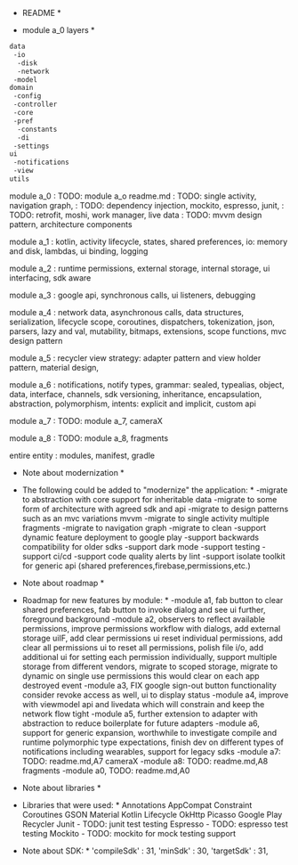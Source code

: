 * README *

* module a_0 layers *
```md
data
 -io
  -disk
  -network
 -model
domain
 -config
 -controller
 -core
 -pref
  -constants
  -di
 -settings
ui
 -notifications
 -view
utils
```

module a_0
: TODO: module a_o readme.md
: TODO: single activity, navigation graph,
: TODO: dependency injection, mockito, espresso, junit,
: TODO: retrofit, moshi, work manager, live data
: TODO: mvvm design pattern, architecture components

module a_1
: kotlin, activity lifecycle, states, shared preferences, io: memory and disk, lambdas, ui binding, logging

module a_2
: runtime permissions, external storage, internal storage, ui interfacing, sdk aware

module a_3
: google api, synchronous calls, ui listeners, debugging

module a_4
: network data, asynchronous calls, data structures, serialization, lifecycle scope, coroutines, dispatchers,
 tokenization, json, parsers, lazy and val, mutability, bitmaps, extensions, scope functions, mvc design pattern

module a_5
: recycler view strategy: adapter pattern and view holder pattern, material design,

module a_6
: notifications, notify types, grammar: sealed, typealias, object, data, interface, channels, sdk versioning,
 inheritance, encapsulation, abstraction, polymorphism, intents: explicit and implicit, custom api

module a_7
: TODO:  module a_7, cameraX

module a_8
: TODO:  module a_8, fragments

entire entity
: modules, manifest, gradle

* Note about modernization *
 * The following could be added to "modernize" the application: *
-migrate to abstraction with core support for inheritable data
-migrate to some form of architecture with agreed sdk and api
-migrate to design patterns such as an mvc variations mvvm
-migrate to single activity multiple fragments
-migrate to navigation graph
-migrate to clean
-support dynamic feature deployment to google play
-support backwards compatibility for older sdks
-support dark mode
-support testing
-support ci/cd
-support code quality alerts by lint
-support isolate toolkit for generic api (shared preferences,firebase,permissions,etc.)

* Note about roadmap *
 * Roadmap for new features by module: *
-module a1, fab button to clear shared preferences, fab button to invoke dialog and see ui further, foreground background
-module a2, observers to reflect available permissions, improve permissions workflow with dialogs, add external storage uiIF,
add clear permissions ui reset individual permissions, add clear all permissions ui to reset all permissions,
polish file i/o, add additional ui for setting each permission individually, support multiple storage from different vendors,
migrate to scoped storage, migrate to dynamic on single use permissions this would clear on each app destroyed event
-module a3, FIX google sign-out button functionality consider revoke access as well, ui to display status
-module a4, improve with viewmodel api and livedata which will constrain and keep the network flow tight
-module a5, further extension to adapter with abstraction to reduce boilerplate for future adapters
-module a6, support for generic expansion, worthwhile to investigate compile and runtime polymorphic type expectations,
finish dev on different types of notifications including wearables, support for legacy sdks
-module a7: TODO: readme.md,A7 cameraX
-module a8: TODO: readme.md,A8 fragments
-module a0, TODO: readme.md,A0

* Note about libraries *
 * Libraries that were used: *
    Annotations
    AppCompat
    Constraint
    Coroutines
    GSON
    Material
    Kotlin
    Lifecycle
    OkHttp
    Picasso
    Google Play
    Recycler
        Junit - TODO: junit test testing
        Espresso - TODO: espresso test testing
        Mockito - TODO: mockito for mock testing support

* Note about SDK: *
    'compileSdk'        : 31,
    'minSdk'            : 30,
    'targetSdk'         : 31,